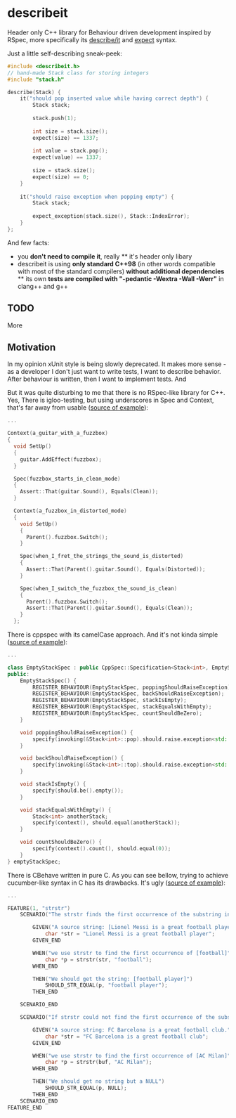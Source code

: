 describeit
==========

Header only C++ library for Behaviour driven development inspired by RSpec, more specifically
its [describe/it](https://www.relishapp.com/rspec/rspec-core/v/2-14/docs/example-groups/basic-structure-describe-it) and [expect](http://myronmars.to/n/dev-blog/2012/06/rspecs-new-expectation-syntax) syntax.

Just a little self-describing sneak-peek:

```cpp
#include <describeit.h>
// hand-made Stack class for storing integers
#include "stack.h"

describe(Stack) {
    it("should pop inserted value while having correct depth") {
        Stack stack;
        
        stack.push(1);
        
        int size = stack.size();
        expect(size) == 1337;
        
        int value = stack.pop();
        expect(value) == 1337;
        
        size = stack.size();
        expect(size) == 0;
    }
    
    it("should raise exception when popping empty") {
        Stack stack;
        
        expect_exception(stack.size(), Stack::IndexError);
    }
};
```

And few facts:
* you **don't need to compile it**, really
** it's header only libary
* describeit is using **only standard C++98** (in other words compatible with most of the standard compilers) **without additional dependencies**
** its own **tests are compiled with "-pedantic -Wextra -Wall -Werr"** in clang++ and g++

TODO
----

More 


Motivation
----------

In my opinion xUnit style is being slowly deprecated. It makes more sense -as a developer I don't just
want to write tests, I want to describe behavior. After behaviour is written, then I want to implement tests.
And

But it was quite disturbing to me that there is no RSpec-like library for C++. Yes, There is
igloo-testing, but using underscores in Spec and Context, that's far away from usable
([source of example](http://igloo-testing.org/)):

```cpp
...

Context(a_guitar_with_a_fuzzbox)
{
  void SetUp()
  {
    guitar.AddEffect(fuzzbox);
  }

  Spec(fuzzbox_starts_in_clean_mode)
  {
    Assert::That(guitar.Sound(), Equals(Clean));
  }

  Context(a_fuzzbox_in_distorted_mode)
  {
    void SetUp()
    {
      Parent().fuzzbox.Switch();
    }

    Spec(when_I_fret_the_strings_the_sound_is_distorted)
    {
      Assert::That(Parent().guitar.Sound(), Equals(Distorted));
    }

    Spec(when_I_switch_the_fuzzbox_the_sound_is_clean)
    {
      Parent().fuzzbox.Switch();
      Assert::That(Parent().guitar.Sound(), Equals(Clean));
    }
  };
```


There is cppspec with its camelCase approach. And it's not kinda simple ([source of example](https://github.com/tpuronen/cppspec/blob/master/examples/StackSpec.h)):

```cpp
...

class EmptyStackSpec : public CppSpec::Specification<Stack<int>, EmptyStackSpec> {
public:
	EmptyStackSpec() {
		REGISTER_BEHAVIOUR(EmptyStackSpec, poppingShouldRaiseException);
		REGISTER_BEHAVIOUR(EmptyStackSpec, backShouldRaiseException);
		REGISTER_BEHAVIOUR(EmptyStackSpec, stackIsEmpty);
		REGISTER_BEHAVIOUR(EmptyStackSpec, stackEqualsWithEmpty);
		REGISTER_BEHAVIOUR(EmptyStackSpec, countShouldBeZero);
	}

	void poppingShouldRaiseException() {
		specify(invoking(&Stack<int>::pop).should.raise.exception<std::exception>());
	}

	void backShouldRaiseException() {
		specify(invoking(&Stack<int>::top).should.raise.exception<std::exception>());
	}

	void stackIsEmpty() {
		specify(should.be().empty());
	}

	void stackEqualsWithEmpty() {
		Stack<int> anotherStack;
		specify(context(), should.equal(anotherStack));
	}

	void countShouldBeZero() {
		specify(context().count(), should.equal(0));
	}
} emptyStackSpec;
```


There is CBehave written in pure C. As you can see bellow, trying to achieve cucumber-like syntax in C has
its drawbacks. It's ugly ([source of example](http://code.google.com/p/cbehave/wiki/Cbehave_User_Guide)):

```cpp
...

FEATURE(1, "strstr")
    SCENARIO("The strstr finds the first occurrence of the substring in the source string")

        GIVEN("A source string: [Lionel Messi is a great football player]")
            char *str = "Lionel Messi is a great football player";
        GIVEN_END

        WHEN("we use strstr to find the first occurrence of [football]")
            char *p = strstr(str, "football");
        WHEN_END

        THEN("We should get the string: [football player]")
            SHOULD_STR_EQUAL(p, "football player");
        THEN_END

    SCENARIO_END

    SCENARIO("If strstr could not find the first occurrence of the substring, it will return NULL")

        GIVEN("A source string: FC Barcelona is a great football club.")
            char *str = "FC Barcelona is a great football club";
        GIVEN_END

        WHEN("we use strstr to find the first occurrence of [AC Milan]")
            char *p = strstr(buf, "AC Milan");
        WHEN_END

        THEN("We should get no string but a NULL")
            SHOULD_STR_EQUAL(p, NULL);
        THEN_END
    SCENARIO_END
FEATURE_END
```


